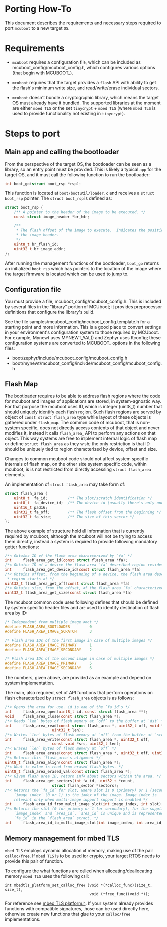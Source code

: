 # Porting How-To

This document describes the requirements and necessary steps required to port
`mcuboot` to a new target `OS`.

# Requirements

* `mcuboot` requires a configuration file, which can be included as
   mcuboot_config/mcuboot_config.h, which configures various options
   (that begin with MCUBOOT_).

* `mcuboot` requires that the target provides a `flash` API with ability to
  get the flash's minimum write size, and read/write/erase individual sectors.

* `mcuboot` doesn't bundle a cryptographic library, which means the target
  OS must already have it bundled. The supported libraries at the moment are
  either `mbed TLS` or the set `tinycrypt` + `mbed TLS` (where `mbed TLS` is
  used to provide functionality not existing in `tinycrypt`).

# Steps to port

## Main app and calling the bootloader

From the perspective of the target OS, the bootloader can be seen as a library,
so an entry point must be provided. This is likely a typical `app` for the
target OS, and it must call the following function to run the bootloader:

```c
int boot_go(struct boot_rsp *rsp);
```

This function is located at `boot/bootutil/loader.c` and receives a `struct
boot_rsp` pointer. The `struct boot_rsp` is defined as:

```c
struct boot_rsp {
    /** A pointer to the header of the image to be executed. */
    const struct image_header *br_hdr;

    /**
     * The flash offset of the image to execute.  Indicates the position of
     * the image header.
     */
    uint8_t br_flash_id;
    uint32_t br_image_addr;
};
```

After running the management functions of the bootloader, `boot_go` returns
an initialized `boot_rsp` which has pointers to the location of the image
where the target firmware is located which can be used to jump to.

## Configuration file

You must provide a file, mcuboot_config/mcuboot_config.h. This is
included by several files in the "library" portion of MCUboot; it
provides preprocessor definitions that configure the library's
build.

See the file samples/mcuboot_config/mcuboot_config.template.h for a
starting point and more information. This is a good place to convert
settings in your environment's configuration system to those required
by MCUboot. For example, Mynewt uses MYNEWT_VAL() and Zephyr uses
Kconfig; these configuration systems are converted to MCUBOOT_ options
in the following files:

- boot/zephyr/include/mcuboot_config/mcuboot_config.h
- boot/mynewt/mcuboot_config/include/mcuboot_config/mcuboot_config.h

## Flash Map

The bootloader requires to be able to address flash regions where the code
for mcuboot and images of applications are stored, in system-agnostic way.
For that purpose the mcuboot uses ID, which is integer (uint8_t) number
that should uniquely identify each flash region.
Such flash regions are served by object of `const struct flash_area` type while
layout of these objects is gathered under `flash_map`.
The common code of mcuboot, that is non-system specific, does not directly
access contents of that object and never modifies it, instead it calls
`flash_area_` API to perform any actions on that object.
This way systems are free to implement internal logic of flash map or define
`struct flash_area` as they wish; the only restriction is that ID should be
uniquely tied to region characterized by device, offset and size.

Changes to common mcuboot code should not affect system specific internals
of flash map, on the other side system specific code, within mcuboot, is
is not restricted from directly accessing `struct flash_area` elements.


An implementation of `struct flash_area` may take form of:
```c
struct flash_area {
    uint8_t  fa_id;         /** The slot/scratch identification */
    uint8_t  fa_device_id;  /** The device id (usually there's only one) */
    uint16_t pad16;
    uint32_t fa_off;        /** The flash offset from the beginning */
    uint32_t fa_size;       /** The size of this sector */
};
```
The above example of structure hold all information that is currently required
by mcuboot, although the mcuboot will not be trying to access them directly,
instead a system is required to provide following mandatory getter functions:

```c
/*< Obtains ID of the flash area characterized by `fa` */
int     flash_area_get_id(const struct flash_area *fa);
/*< Obtains ID of a device the flash area `fa` described region resides on */
int     flash_area_get_device_id(const struct flash_area *fa)
/*< Obtains offset, from the beginning of a device, the flash area described
 * region starts at */
uint32_t flash_area_get_off(const struct flash_area *fa)
/*< Obtains size, from the offset, of the flash area `fa` characterized region */
uint32_t flash_area_get_size(const struct flash_area *fa)

```

The mcuboot common code uses following defines that should be defined by system
specific header files and are used to identify destination of flash area by ID:

```c
/* Independent from multiple image boot */
#define FLASH_AREA_BOOTLOADER         0
#define FLASH_AREA_IMAGE_SCRATCH      3
```
```c
/* Flash area IDs of the first image in case of multiple images */
#define FLASH_AREA_IMAGE_PRIMARY      1
#define FLASH_AREA_IMAGE_SECONDARY    2
```
```c
/* Flash area IDs of the second image in case of multiple images */
#define FLASH_AREA_IMAGE_PRIMARY      5
#define FLASH_AREA_IMAGE_SECONDARY    6
```

The numbers, given above, are provided as an example and depend on system
implementation.

The main, also required, set of API functions that perform operations on
flash characterized by `struct flash_area` objects is as follows:

```c
/*< Opens the area for use. id is one of the `fa_id`s */
int     flash_area_open(uint8_t id, const struct flash_area **);
void    flash_area_close(const struct flash_area *);
/*< Reads `len` bytes of flash memory at `off` to the buffer at `dst` */
int     flash_area_read(const struct flash_area *, uint32_t off, void *dst,
                     uint32_t len);
/*< Writes `len` bytes of flash memory at `off` from the buffer at `src` */
int     flash_area_write(const struct flash_area *, uint32_t off,
                     const void *src, uint32_t len);
/*< Erases `len` bytes of flash memory at `off` */
int     flash_area_erase(const struct flash_area *, uint32_t off, uint32_t len);
/*< Returns this `flash_area`s alignment */
uint8_t flash_area_align(const struct flash_area *);
/*< What is value is read from erased flash bytes. */
uint8_t flash_area_erased_val(const struct flash_area *);
/*< Given flash area ID, return info about sectors within the area. */
int     flash_area_get_sectors(int fa_id, uint32_t *count,
                     struct flash_sector *sectors);
/*< Returns the `fa_id` for slot, where slot is 0 (primary) or 1 (secondary).
    `image_index` (0 or 1) is the index of the image. Image index is
    relevant only when multi-image support support is enabled */
int     flash_area_id_from_multi_image_slot(int image_index, int slot);
/*< Returns the slot (0 for primary or 1 for secondary), for the supplied
    `image_index` and `area_id`. `area_id` is unique and is represented by
    `fa_id` in the `flash_area` struct. */
int     flash_area_id_to_multi_image_slot(int image_index, int area_id);
```

## Memory management for mbed TLS

`mbed TLS` employs dynamic allocation of memory, making use of the pair
`calloc/free`. If `mbed TLS` is to be used for crypto, your target RTOS
needs to provide this pair of function.

To configure the what functions are called when allocating/deallocating
memory `mbed TLS` uses the following call:

```
int mbedtls_platform_set_calloc_free (void *(*calloc_func)(size_t, size_t),
                                      void (*free_func)(void *));
```

For reference see [mbed TLS platform.h](https://tls.mbed.org/api/platform_8h.html).
If your system already provides functions with compatible signatures, those can
be used directly here, otherwise create new functions that glue to your
`calloc/free` implementations.
